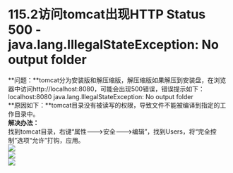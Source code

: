 # 115.2访问tomcat出现HTTP Status 500 - java.lang.IllegalStateException: No output folder

**问题：**tomcat分为安装版和解压缩版，解压缩版如果解压到安装盘，在浏览器中访问http://localhost:8080，可能会出现500错误，错误提示如下： <br />localhost:8080 java.lang.IllegalStateException: No output folder <br />**原因如下：**tomcat目录没有被读写的权限，导致文件不能被编译到指定的工作目录中。 <br />**解决办法：** <br />找到tomcat目录，右键“属性--->安全--->编辑”，找到Users，将“完全控制”选项“允许”打钩，应用。<br />![](https://cdn.nlark.com/yuque/0/2019/png/349894/1560685185171-d7df46f4-1ed5-425d-9c6a-5d7fee9a8a1b.png#align=left&display=inline&height=325&originHeight=325&originWidth=309&size=0&status=done&width=309)<br />![](https://cdn.nlark.com/yuque/0/2019/png/349894/1560685185162-45bbe039-cdd4-4153-b1f5-dccce6165f27.png#align=left&display=inline&height=500&originHeight=500&originWidth=408&size=0&status=done&width=408)<br />![](https://cdn.nlark.com/yuque/0/2019/png/349894/1560685185186-e95b2532-6da8-4620-b113-fcc880239603.png#align=left&display=inline&height=460&originHeight=460&originWidth=409&size=0&status=done&width=409)

